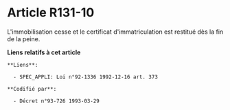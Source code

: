 # Article R131-10

L'immobilisation cesse et le certificat d'immatriculation est restitué dès la fin de la peine.

**Liens relatifs à cet article**

	**Liens**:

	  - SPEC_APPLI: Loi n°92-1336 1992-12-16 art. 373

	**Codifié par**:

	  - Décret n°93-726 1993-03-29
